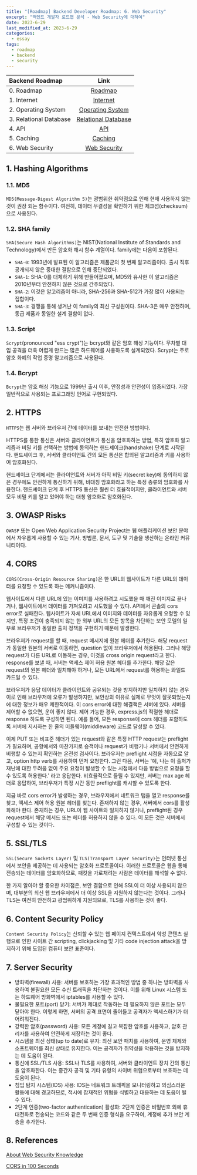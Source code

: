 ```yaml
---
title: "[Roadmap] Backend Developer Roadmap: 6. Web Security"
excerpt: "백엔드 개발자 로드맵 분석 - Web Security에 대하여"
date: 2023-6-29
last_modified_at: 2023-6-29
categories:
  - essay
tags:
  - roadmap
  - backend
  - security
---
```


|Backend Roadmap|Link|
|:---|:---:|
|0. Roadmap|[Roadmap](https://roadmap.sh/backend)|
|1. Internet|[Internet](https://burningfalls.github.io/essay/backend-roadmap-internet/)|
|2. Operating System|[Operating System](https://burningfalls.github.io/essay/backend-roadmap-os/)|
|3. Relational Database|[Relational Database](https://burningfalls.github.io/essay/backend-roadmap-relational-database/)|
|4. API|[API](https://burningfalls.github.io/essay/backend-roadmap-api/)|
|5. Caching|[Caching](https://burningfalls.github.io/essay/backend-roadmap-caching/)|
|6. Web Security|[Web Security](https://burningfalls.github.io/essay/backend-roadmap-caching/)|

## 1. Hashing Algorithms

### 1.1. MD5

`MD5(Message-Digest Algorithm 5)`는 광범위한 취약점으로 인해 현재 사용하지 않는 것이 권장 되는 함수이다. 여전히, 데이터 무결성을 확인하기 위한 체크섬(checksum)으로 사용된다.

### 1.2. SHA family

`SHA(Secure Hash Algorithms)`는 NIST(National Institute of Standards and Technology)에서 만든 암호화 해시 함수 계열이다. family에는 다음이 포함된다.

* `SHA-0`: 1993년에 발표된 이 알고리즘은 제품군의 첫 번째 알고리즘이다. 출시 직후 공개되지 않은 중대한 결함으로 인해 중단되었다.
* `SHA-1`: SHA-0를 대체하기 위해 만들어졌으며, MD5와 유사한 이 알고리즘은 2010년부터 안전하지 않은 것으로 간주되었다.
* `SHA-2`: 이것은 알고리즘이 아니라, SHA-256과 SHA-512가 가장 많이 사용되는 집합이다.
* `SHA-3`: 경쟁을 통해 생겨난 이 family의 최신 구성원이다. SHA-3은 매우 안전하며, 동급 제품과 동일한 설계 결함이 없다.

### 1.3. Script

`Scrypt`(pronounced "ess crypt")는 bcrypt와 같은 암호 해싱 기능이다. 무차별 대입 공격을 더욱 어렵게 만드는 많은 하드웨어를 사용하도록 설계되었다. Scrypt는 주로 암호 화폐의 작업 증명 알고리즘으로 사용된다.

### 1.4. Bcrypt

`Bcrypt`는 암호 해싱 기능으로 1999년 출시 이후, 안정성과 안전성이 입증되었다. 가장 일반적으로 사용되는 프로그래밍 언어로 구현되었다.

## 2. HTTPS

`HTTPS`는 웹 서버와 브라우저 간에 데이터를 보내는 안전한 방법이다.

HTTPS를 통한 통신은 서버와 클라이언트가 통신을 암호화하는 방법, 특히 암호화 알고리즘과 비밀 키를 선택하는 방법에 동의하는 핸드셰이크(handshake) 단계로 시작된다. 핸드셰이크 후, 서버와 클라이언트 간의 모든 통신은 합의된 알고리즘과 키를 사용하여 암호화된다.

핸드셰이크 단계에서는 클라이언트와 서버가 아직 비밀 키(secret key)에 동의하지 않은 경우에도 안전하게 통신하기 위해, 비대칭 암호화라고 하는 특정 종류의 암호화를 사용한다. 핸드셰이크 단계 후 HTTPS 통신은 훨씬 더 효율적이지만, 클라이언트와 서버 모두 비밀 키를 알고 있어야 하는 대칭 암호화로 암호화된다.

## 3. OWASP Risks

`OWASP` 또는 Open Web Application Security Project는 웹 애플리케이션 보안 분야에서 자유롭게 사용할 수 있는 기사, 방법론, 문서, 도구 및 기술을 생산하는 온라인 커뮤니티이다.

## 4. CORS

`CORS(Cross-Origin Resource Sharing)`은 한 URL의 웹사이트가 다른 URL의 데이터를 요청할 수 있도록 하는 메커니즘이다.

웹사이트에서 다른 URL에 있는 이미지를 사용하려고 시도했을 때 깨진 이미지로 끝나거나, 웹사이트에서 데이터를 가져오려고 시도했을 수 있다. API에서 콘솔의 cors error로 실패한다. 웹사이트가 자체 URL에서 이미지와 데이터를 자유롭게 요청할 수 있지만, 특정 조건이 충족되지 않는 한 외부 URL의 모든 항목을 차단하는 보안 모델의 일부로 브라우저가 동일한 출처 정책을 구현하기 때문에 발생한다.

브라우저가 request를 할 때, request 메시지에 원본 헤더를 추가한다. 해당 request가 동일한 원본의 서버로 이동하면, question 없이 브라우저에서 허용된다. 그러나 해당 request가 다른 URL로 이동하는 경우, 이것을 cross origin request라고 한다. response를 보낼 때, 서버는 액세스 제어 허용 원본 헤더를 추가한다. 해당 값은 request의 원본 헤더와 일치해야 하거나, 모든 URL에서 request를 허용하는 와일드 카드일 수 있다.

브라우저가 응답 데이터가 클라이언트와 공유되는 것을 방지하지만 일치하지 않는 경우 이로 인해 브라우저에 오류가 발생하지만, 보안상의 이유로 실제로 무엇이 잘못되었는지에 대한 정보가 매우 제한적이다. 이 cors error에 대한 해결책은 서버에 있다. 서버를 제어할 수 없으면, 운이 좋지 않다. 제어 가능한 경우, express.js의 적절한 헤더로 response 하도록 구성하면 된다. 예를 들어, 모든 response에 cors 헤더를 포함하도록 서버에 지시하는 한 줄의 미들웨어(middleware) 코드로 달성할 수 있다.

이제 PUT 또는 비표준 헤더가 있는 request와 같은 특정 HTTP request는 preflight가 필요하며, 공항에서와 마찬가지로 승객이나 request가 비행기나 서버에서 안전하게 비행할 수 있는지 확인하는 온전성 검사이다. 브라우저는 preflight 시점을 자동으로 알고, option http verb를 사용하여 먼저 요청한다. 그런 다음, 서버는 '예, 나는 이 출처가 재난에 대한 두려움 없이 주요 요청이 발생할 수 있는 시점에서 다음 방법으로 요청을 할 수 있도록 허용한다.' 라고 응답한다. 비효율적으로 들릴 수 있지만, 서버는 max age 헤더로 응답하여, 브라우저가 특정 시간 동안 preflight를 캐시할 수 있도록 한다. 

지금 바로 cors error가 발생하는 경우, 브라우저에서 네트워크 탭을 열고 response를 찾고, 액세스 제어 허용 원본 헤더를 찾는다. 존재하지 않는 경우, 서버에서 cors를 활성화해야 한다. 존재하는 경우, URL이 웹 사이트와 일치하지 않거나, preflight된 경우 request에서 해당 메서드 또는 헤더를 허용하지 않을 수 있다. 이 모든 것은 서버에서 구성할 수 있는 것이다.

## 5. SSL/TLS

`SSL(Secure Sockets Layer)` 및 `TLS(Transport Layer Security)`는 인터넷 통신에서 보안을 제공하는 데 사용되는 암호화 프로토콜이다. 이러한 프로토콜은 웹을 통해 전송되는 데이터를 암호화하므로, 패킷을 가로채려는 사람은 데이터를 해석할 수 없다.

한 가지 알아야 할 중요한 차이점은, 보안 결함으로 인해 SSL이 더 이상 사용되지 않으며, 대부분의 최신 웹 브라우저에서 더 이상 SSL을 지원하지 않는다는 것이다. 그러나 TLS는 여전히 안전하고 광범위하게 지원되므로, TLS를 사용하는 것이 좋다.

## 6. Content Security Policy

`Content Security Policy`는 신뢰할 수 있는 웹 페이지 컨텍스트에서 악성 콘텐츠 실행으로 인한 사이트 간 scripting, clickjacking 및 기타 code injection attack을 방지하기 위해 도입된 컴퓨터 보안 표준이다.

## 7. Server Security

* 방화벽(firewall) 사용: 서버를 보호하는 가장 효과적인 방법 중 하나는 방화벽을 사용하여 불필요한 모든 수신 트래픽을 차단하는 것이다. 이를 위해 Linux 시스템 또는 하드웨어 방화벽에서 iptables를 사용할 수 있다.
* 불필요한 포트(port) 닫기: 서버가 제대로 작동하는 데 필요하지 않은 포트는 모두 닫아야 한다. 이렇게 하면, 서버의 공격 표면이 줄어들고 공격자가 액세스하기가 더 어려워진다.
* 강력한 암호(password) 사용: 모든 계정에 길고 복잡한 암호를 사용하고, 암호 관리자를 사용하여 안전하게 저장하는 것이 좋다.
* 시스템을 최신 상태(up to date)로 유지: 최신 보안 패치를 사용하여, 운영 체제와 소프트웨어를 최신 상태로 유지한다. 이는 공격자가 취약성을 악용하는 것을 방지하는 데 도움이 된다.
* 통신에 SSL/TLS 사용: SSL나 TLS를 사용하여, 서버와 클라이언트 장치 간의 통신을 암호화한다. 이는 중간자 공격 및 기타 유형의 사이버 위협으로부터 보호하는 데 도움이 된다.
* 침입 탐지 시스템(IDS) 사용: IDS는 네트워크 트래픽을 모니터링하고 의심스러운 활동에 대해 경고하므로, 적시에 잠재적인 위협을 식별하고 대응하는 데 도움이 될 수 있다.
* 2단계 인증(two-factor authentication) 활성화: 2단계 인증은 비밀번호 외에 휴대전화로 전송되는 코드와 같은 두 번째 인증 형식을 요구하여, 계정에 추가 보안 계층을 추가한다.

## 8. References

[About Web Security Knowledge](https://roadmap.sh/backend)

[CORS in 100 Seconds](https://www.youtube.com/watch?v=4KHiSt0oLJ0&ab_channel=Fireship)